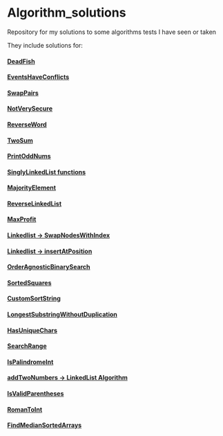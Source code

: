 # Algorithm_solutions
Repository for my solutions to some algorithms tests I have seen or taken

They include solutions for:

#### [DeadFish](https://github.com/Amy-Oji/Algorithm_solutions/blob/main/src/main/java/DeadFish.java)

#### [EventsHaveConflicts](https://github.com/Amy-Oji/Algorithm_solutions/blob/main/src/main/java/EventsHaveConflict.java)

#### [SwapPairs](https://github.com/Amy-Oji/Algorithm_solutions/blob/main/src/main/java/ListNode.java)

#### [NotVerySecure](https://github.com/Amy-Oji/Algorithm_solutions/blob/main/src/main/java/NotVerySecure.java)

#### [ReverseWord](https://github.com/Amy-Oji/Algorithm_solutions/blob/main/src/main/java/ReserveWord.java)

#### [TwoSum](https://github.com/Amy-Oji/Algorithm_solutions/blob/main/src/main/java/TwoSum.java)

#### [PrintOddNums](https://github.com/Amy-Oji/Algorithm_solutions/blob/main/src/main/java/PrintOddNums.java)

#### [SinglyLinkedList functions](https://github.com/Amy-Oji/Algorithm_solutions/blob/main/src/main/java/SinglyLinkedList.java)

#### [MajorityElement](https://github.com/Amy-Oji/Algorithm_solutions/blob/main/src/main/java/MajorityElement.java)

#### [ReverseLinkedList](https://github.com/Amy-Oji/Algorithm_solutions/blob/main/src/main/java/SinglyLinkedList.java)

#### [MaxProfit](https://github.com/Amy-Oji/Algorithm_solutions/blob/main/src/main/java/MaxProfit.java)

#### [Linkedlist -> SwapNodesWithIndex](https://github.com/Amy-Oji/Algorithm_solutions/blob/main/src/main/java/SinglyLinkedList.java)

#### [Linkedlist -> insertAtPosition](https://github.com/Amy-Oji/Algorithm_solutions/blob/main/src/main/java/SinglyLinkedList.java)

#### [OrderAgnosticBinarySearch](https://github.com/Amy-Oji/Algorithm_solutions/blob/main/src/main/java/OrderAgnosticBS.java)

#### [SortedSquares](https://github.com/Amy-Oji/Algorithm_solutions/blob/main/src/main/java/SortedSquares.java)

#### [CustomSortString](https://github.com/Amy-Oji/Algorithm_solutions/blob/main/src/main/java/CustomSortString.java)

#### [LongestSubstringWithoutDuplication](https://github.com/Amy-Oji/Algorithm_solutions/blob/main/src/main/java/LongestSubstringWithoutDuplication.java)

#### [HasUniqueChars](https://github.com/Amy-Oji/Algorithm_solutions/blob/main/src/main/java/HasUniqueChars.java)

#### [SearchRange](https://github.com/Amy-Oji/Algorithm_solutions/blob/main/src/main/java/SearchRange.java)

#### [IsPalindromeInt](https://github.com/Amy-Oji/Algorithm_solutions/blob/main/src/main/java/IsPalindromeInt.java)

#### [addTwoNumbers -> LinkedList Algorithm](https://github.com/Amy-Oji/Algorithm_solutions/blob/main/src/main/java/LinkedListNode.java)

#### [IsValidParentheses](https://github.com/Amy-Oji/Algorithm_solutions/blob/main/src/main/java/IsValidParentheses.java)

#### [RomanToInt](https://github.com/Amy-Oji/Algorithm_solutions/blob/main/src/main/java/RomanToInt.java)

#### [FindMedianSortedArrays](https://github.com/Amy-Oji/Algorithm_solutions/blob/main/src/main/java/RomanToInt.java)